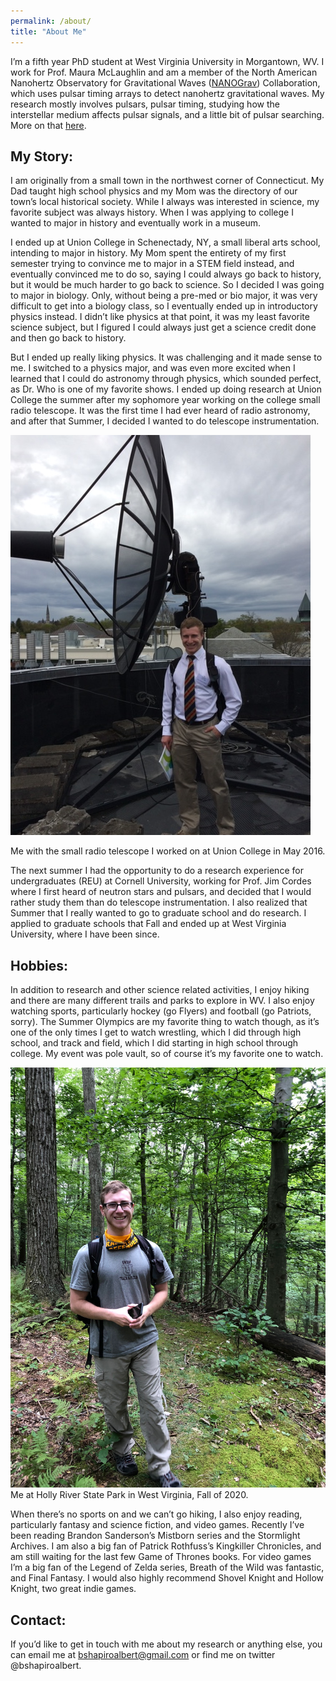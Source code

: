 ```yaml
---
permalink: /about/
title: "About Me"
---
```

I’m a fifth year PhD student at West Virginia University in Morgantown, WV. I work for Prof. Maura McLaughlin and am a member of the North American Nanohertz Observatory for Gravitational Waves ([NANOGrav](http://nanograv.org/)) Collaboration, which uses pulsar timing arrays to detect nanohertz gravitational waves. My research mostly involves pulsars, pulsar timing, studying how the interstellar medium affects pulsar signals, and a little bit of pulsar searching. More on that [here](research.md).


## My Story:

I am originally from a small town in the northwest corner of Connecticut. My Dad taught high school physics and my Mom was the directory of our town’s local historical society. While I always was interested in science, my favorite subject was always history. When I was applying to college I wanted to major in history and eventually work in a museum. 

I ended up at Union College in Schenectady, NY, a small liberal arts school, intending to major in history. My Mom spent the entirety of my first semester trying to convince me to major in a STEM field instead, and eventually convinced me to do so, saying I could always go back to history, but it would be much harder to go back to science. So I decided I was going to major in biology. Only, without being a pre-med or bio major, it was very difficult to get into a biology class, so I eventually ended up in introductory physics instead. I didn’t like physics at that point, it was my least favorite science subject, but I figured I could always just get a science credit done and then go back to history.

But I ended up really liking physics. It was challenging and it made sense to me. I switched to a physics major, and was even more excited when I learned that I could do astronomy through physics, which sounded perfect, as Dr. Who is one of my favorite shows. I ended up doing research at Union College the summer after my sophomore year working on the college small radio telescope. It was the first time I had ever heard of radio astronomy, and after that Summer, I decided I wanted to do telescope instrumentation. 

![alt text](../assets/images/SRT.JPG)

Me with the small radio telescope I worked on at Union College in May 2016.

The next summer I had the opportunity to do a research experience for undergraduates (REU) at Cornell University, working for Prof. Jim Cordes where I first heard of neutron stars and pulsars, and decided that I would rather study them than do telescope instrumentation. I also realized that Summer that I really wanted to go to graduate school and do research. I applied to graduate schools that Fall and ended up at West Virginia University, where I have been since.

## Hobbies:

In addition to research and other science related activities, I enjoy hiking and there are many different trails and parks to explore in WV. I also enjoy watching sports, particularly hockey (go Flyers) and football (go Patriots, sorry). The Summer Olympics are my favorite thing to watch though, as it’s one of the only times I get to watch wrestling, which I did through high school, and track and field, which I did starting in high school through college. My event was pole vault, so of course it’s my favorite one to watch.

![alt text](../assets/images/Me_Hiking.JPG)
Me at Holly River State Park in West Virginia, Fall of 2020.

When there’s no sports on and we can’t go hiking, I also enjoy reading, particularly fantasy and science fiction, and video games. Recently I’ve been reading Brandon Sanderson’s Mistborn series and the Stormlight Archives. I am also a big fan of Patrick Rothfuss’s Kingkiller Chronicles, and am still waiting for the last few Game of Thrones books. For video games I’m a big fan of the Legend of Zelda series, Breath of the Wild was fantastic, and Final Fantasy. I would also highly recommend Shovel Knight and Hollow Knight, two great indie games.

## Contact:

If you’d like to get in touch with me about my research or anything else, you can email me at bshapiroalbert@gmail.com or find me on twitter @bshapiroalbert.
